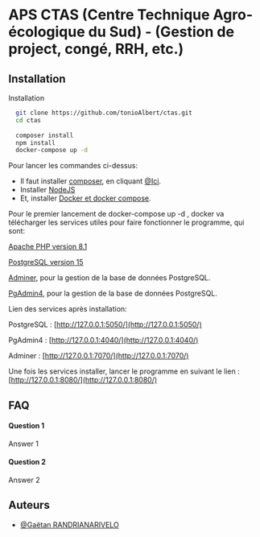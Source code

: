 
# APS CTAS (Centre Technique Agro-écologique du Sud)  - (Gestion de project, congé, RRH, etc.)



## Installation

Installation


```bash
  git clone https://github.com/tonioAlbert/ctas.git
  cd ctas
  
  composer install
  npm install
  docker-compose up -d 
```

Pour lancer les commandes ci-dessus: 

- Il faut installer [composer](https://getcomposer.org/download/), en cliquant [@Ici](https://getcomposer.org/download/).
- Installer [NodeJS](https://nodejs.org/en/download/package-manager)
- Et, installer [Docker et docker compose](https://docs.docker.com/get-docker/).

Pour le premier lancement de docker-compose up -d , docker va télécharger les services utiles pour faire fonctionner le programme, qui sont: 
    
  [Apache PHP version 8.1]()

  [PostgreSQL version 15](https://hub.docker.com/_/postgres)

  [Adminer](https://hub.docker.com/_/adminer), pour la gestion de la base de données PostgreSQL.

  [PgAdmin4](https://hub.docker.com/r/dpage/pgadmin4), pour la gestion de la base de données PostgreSQL.


  Lien des services après installation:

  PostgreSQL : [http://127.0.0.1:5050/](http://127.0.0.1:5050/)

  PgAdmin4 : [http://127.0.0.1:4040/](http://127.0.0.1:4040/)

  Adminer : [http://127.0.0.1:7070/](http://127.0.0.1:7070/)



Une fois les services installer, lancer le programme en suivant le lien : [http://127.0.0.1:8080/](http://127.0.0.1:8080/)


    
## FAQ

#### Question 1

Answer 1

#### Question 2

Answer 2


## Auteurs

- [@Gaëtan RANDRIANARIVELO](https://www.linkedin.com/in/ga%C3%ABtan-antonio-albert-randrianarivelo-b0ab17176)

